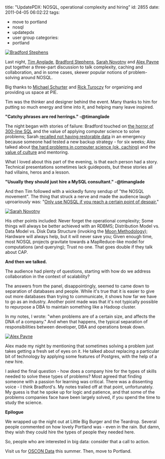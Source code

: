 title: "UpdatePDX: NOSQL, operational complexity and hiring"
id: 2855
date: 2011-04-05 06:02:22
tags: 
- move to portland
- nosql
- updatepdx
- user group
categories: 
- portland

[![](http://farm6.static.flickr.com/5176/5591625595_a8e66db0a4_m_d.jpg "Bradford Stephens")](http://farm6.static.flickr.com/5176/5591625595_a8e66db0a4_m_d.jpg)

Last night, [Tim Anglade](http://twitter.com/timanglade), [Bradford Stephens](http://twitter.com/lusciouspear), [Sarah Novotny](http://twitter.com/sarahnovotny) and [Alex Payne](http://twitter.com/al3x) put together a three-part discussion to talk complexity, caching and collaboration, and in some cases, skewer popular notions of problem-solving around NOSQL.

Big thanks to [Michael Schurter](http://twitter.com/schmichael) and [Rick Turoczy](http://siliconflorist.com) for organizing and providing us space at PIE.

Tim was the thinker and designer behind the event. Many thanks to him for putting so much energy and time into it, and helping many leave inspired.

**"Catchy phrases are red herrings." -@timanglade**

The night began with stories of failure: Bradford touched on [the horror of 300-line SQL](https://twitter.com/#!/selenamarie/status/55076068524163072) and the value of applying computer science to solve problems; Sarah [recalled not having restorable data](https://twitter.com/#!/selenamarie/status/55078165651009536) in an emergency because someone had tested a new backup strategy - for six weeks; Alex talked about [the hard problems in computer science (ok, caching)](https://twitter.com/#!/selenamarie/status/55080706774278144) and the [value of culture](https://twitter.com/#!/selenamarie/status/55081006478278656) and mentoring.

What I loved about this part of the evening, is that each person had a story. Technical presentations sometimes lack guideposts, but these stories all had villains, heros and a lesson.

**"Usually they should just hire a MySQL consultant." -@timanglade**

And then Tim followed with a wickedly funny sendup of "the NOSQL movement". The thing that struck a nerve and made the audience laugh uproariously was: "[Only use NOSQL if you reach a certain point of despair.](https://twitter.com/#!/selenamarie/status/55085830930300928)"

[![](http://farm6.static.flickr.com/5302/5592217452_cebe68dd83_m_d.jpg "Sarah Novotny")](http://farm6.static.flickr.com/5302/5592217452_cebe68dd83_m_d.jpg)

His other points included: Never forget the operational complexity; Some things will always be better achieved with an RDBMS; Distribution Model vs. Data Model vs. Disk Data Structure (invoking the [Moon Methodology](http://groups.google.com/group/nosql-discussion/msg/1d818d500c712153)); Hardware will always help, but it will never save you; Given enough time, most NOSQL projects gravitate towards a MapReduce-like model for computations (and querying); Trust no one. That goes double if they talk about CAP.

**And then we talked.**

The audience had plenty of questions, starting with how do we address collaboration in the context of scalability?  

The answers from the panel, disappointingly, seemed to came down to separation of databases and people. While it's true that it is easier to give out more databases than trying to communicate, it shows how far we have to go as an industry. Another point made was that it's not typically possible to repurpose a DBA to maintain something like a Hadoop cluster. 

In my notes, I wrote: "when problems are of a certain size, and affects the DNA of a company." And when that happens, the typical separation of responsibilities between developer, DBA and operations break down. 

[![](http://farm6.static.flickr.com/5023/5592217704_290ec2f07c_m_d.jpg "Alex Payne")](http://farm6.static.flickr.com/5023/5592217704_290ec2f07c_m_d.jpg)

Alex made my night by mentioning that sometimes solving a problem just takes getting a fresh set of eyes on it. He talked about replacing a particular bit of technology by applying some features of Postgres, with the help of a new hire.

I asked the final question - how does a company hire for the types of skills needed to solve these types of problems? Most agreed that finding someone with a passion for learning was critical. There was a dissenting voice - I think Bradford's. My notes trailed off at that point, unfortunately. My guess is that he spoke up for logic and patience, and that some of the problems companies face have been largely solved, if you spend the time to study the science. 

**Epilogue**

We wrapped up the night out at Little Big Burger and the Teardrop. Several people commented on how lovely Portland was - even in the rain. But damn, they wish they could hire the types of people they needed here. 

So, people who are interested in big data: consider that a call to action. 

Visit us for [OSCON Data](http://www.oscon.com/oscon2011/public/cfp/156) this summer. Then, move to Portland.
